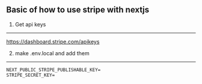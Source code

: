 ## Basic of how to use stripe with nextjs

1. Get api keys

---

https://dashboard.stripe.com/apikeys

2. make .env.local and add them

---

```
NEXT_PUBLIC_STRIPE_PUBLISHABLE_KEY=
STRIPE_SECRET_KEY=
```
